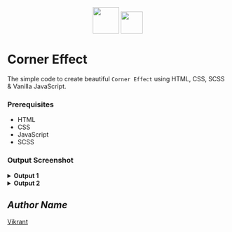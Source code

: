 <div align="center">
  <img height="60" src="https://user-images.githubusercontent.com/85709371/161901672-21f40343-eb83-4fe0-a50d-5777ea525dc2.png">
  <img height="50" src="https://user-images.githubusercontent.com/85709371/160286209-622d2990-13e6-46a3-9877-2a0b73bb386d.png">
</div>

# Corner Effect

The simple code to create beautiful `Corner Effect` using HTML, CSS, SCSS & Vanilla JavaScript.

### Prerequisites
- HTML
- CSS
- JavaScript
- SCSS

### Output Screenshot
<details><summary><b>Output 1</b></summary>
  <p align="center">
    <a href="Outputs/output 1.png"><img src="https://user-images.githubusercontent.com/85709371/149294245-52f730de-df34-4b7e-9ee4-31c37a088432.png" alt="output 1"></a>
  </p>
</details>
<details><summary><b>Output 2</b></summary>
  <p align="center">
    <a href="Outputs/output 2.png"><img src="https://user-images.githubusercontent.com/85709371/149294280-0f4e27bb-220e-488c-8210-a7d3cc39d541.png" alt="output 2"></a>
  </p>
</details>

<!-- Visit <a href="https://thevkrant.github.io/corner-effect/">Here</a> -->

## *Author Name*
[Vikrant](https://github.com/thevkrant)
